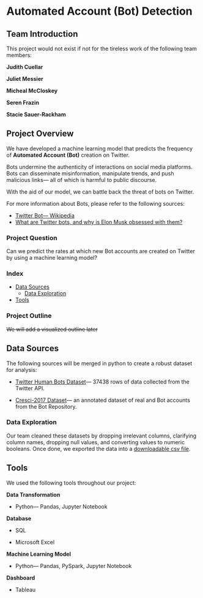 # Automated Account (Bot) Detection 

## Team Introduction

This project would not exist if not for the tireless work of the following team members:

**Judith Cuellar**

**Juliet Messier**

**Micheal McCloskey**

**Seren Frazin**

**Stacie Sauer-Rackham**

## Project Overview 
We have developed a machine learning model that predicts the frequency of **Automated Account (Bot)** creation on Twitter. 

Bots undermine the authenticity of interactions on social media platforms. Bots can disseminate misinformation, manipulate trends, and push malicious links&mdash; all of which is harmful to public discourse. 

With the aid of our model, we can battle back the threat of bots on Twitter. 

For more information about Bots, please refer to the following sources:
+  [Twitter Bot&mdash; Wikipedia](https://en.wikipedia.org/wiki/Twitter_bot#:~:text=An%20X%20bot%2C%20formerly%20known,or%20direct%20messaging%20other%20accounts.)
+  [What are Twitter bots, and why is Elon Musk obsessed with them?](https://www.cbsnews.com/news/elon-musk-twitter-bots-cbs-explains/)


### Project Question
Can we predict the rates at which new Bot accounts are created on Twitter by using a machine learning model?

### Index

+ [Data Sources](#data-sources)
    + [Data Exploration](#data-exploration)
+ [Tools](#tools)

### Project Outline

~~We will add a visualized outline later~~

## Data Sources
The following sources will be merged in python to create a robust dataset for analysis:

+ [Twitter Human Bots Dataset](https://www.kaggle.com/code/davidmartngutirrez/bots-accounts-eda/data?select=twitter_human_bots_dataset.csv)&mdash; 37438 rows of data collected from the Twitter API.

+ [Cresci-2017 Dataset](https://botometer.osome.iu.edu/bot-repository/datasets.html)&mdash; an annotated dataset of real and Bot accounts from the Bot Repository. 

### Data Exploration
Our team cleaned these datasets by dropping irrelevant columns, clarifying column names, dropping null values, and converting values to numeric booleans. Once done, we exported the data into a [downloadable csv file](Data/clean_data.csv). 

## Tools
We used the following tools throughout our project:

**Data Transformation**

+ Python&mdash; Pandas, Jupyter Notebook 

**Database**

+ SQL

+ Microsoft Excel

**Machine Learning Model**

+ Python&mdash; Pandas, PySpark, Jupyter Notebook

**Dashboard**

+ Tableau


